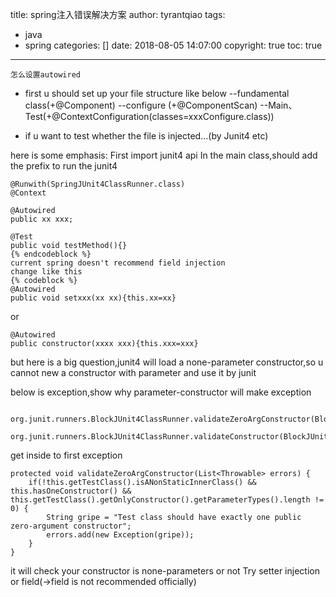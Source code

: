 title: spring注入错误解决方案
author: tyrantqiao
tags:
  - java
  - spring
categories: []
date: 2018-08-05 14:07:00
copyright: true
toc: true
---
`怎么设置autowired`

- first u should set up your file structure like below
--fundamental class(+@Component)
--configure (+@ComponentScan)
--Main、Test(+@ContextConfiguration(classes=xxxConfigure.class))

- if u want to test whether the file is injected...(by Junit4 etc)

here is some emphasis:
First import junit4 api
In the main class,should add the prefix to run the junit4
```
@Runwith(SpringJUnit4ClassRunner.class)
@Context

@Autowired 
public xx xxx; 

@Test
public void testMethod(){}
{% endcodeblock %}
current spring doesn't recommend field injection
change like this
{% codeblock %}
@Autowired
public void setxxx(xx xx){this.xx=xx}
```
or
```
@Autowired
public constructor(xxxx xxx){this.xxx=xxx}
```
but here is a big question,junit4 will load a none-parameter constructor,so u cannot new a 
constructor with parameter and use it by junit

below is exception,show why parameter-constructor will make exception
```
 org.junit.runners.BlockJUnit4ClassRunner.validateZeroArgConstructor(BlockJUnit4ClassRunner.java:171)
 org.junit.runners.BlockJUnit4ClassRunner.validateConstructor(BlockJUnit4ClassRunner.java:148)
```
get inside to first exception
```
protected void validateZeroArgConstructor(List<Throwable> errors) {
    if(!this.getTestClass().isANonStaticInnerClass() && this.hasOneConstructor() && this.getTestClass().getOnlyConstructor().getParameterTypes().length != 0) {
        String gripe = "Test class should have exactly one public zero-argument constructor";
        errors.add(new Exception(gripe));
    }
}
```
it will check your constructor is none-parameters or not Try setter injection or field(->field is not recommended officially)